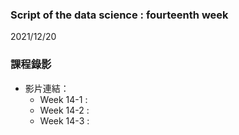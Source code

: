 ### Script of the data science : fourteenth week 
2021/12/20

### 課程錄影
* 影片連結： 
  * Week 14-1 : 
  * Week 14-2 : 
  * Week 14-3 : 
